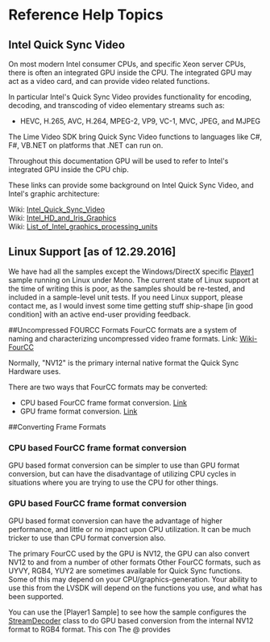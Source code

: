[StreamTranscoder]: xref:LimeVideoSDK.QuickSync.StreamTranscoder
[StreamDecoder]: xref:LimeVideoSDK.QuickSync.StreamDecoder  
[LowLevelEncoderCSharp]: LimeVideoSDK.QuickSync.LowLevelEncoderCSharp
[mfxVideoParam]: xref:LimeVideoSDK.QuickSyncTypes.mfxVideoParam
[Player1]: xref:samples
[Intel_Quick_Sync_Video]: https://en.wikipedia.org/wiki/Intel_Quick_Sync_Video
[Intel_HD_and_Iris_Graphics]: https://en.wikipedia.org/wiki/Intel_HD_and_Iris_Graphics
[List_of_Intel_graphics_processing_units]: https://en.wikipedia.org/wiki/List_of_Intel_graphics_processing_units





# Reference Help Topics

## Intel Quick Sync Video
On most modern Intel consumer CPUs, and specific Xeon server CPUs, there is often an integrated GPU inside the CPU. The integrated GPU may act as a video card, and can provide video related functions.

In particular Intel's Quick Sync Video provides functionality for encoding, decoding, and transcoding of video elementary streams such as: 
- HEVC, H.265, AVC, H.264, MPEG-2, VP9, VC-1, MVC, JPEG, and MJPEG

The Lime Video SDK bring Quick Sync Video functions to languages like C#, F#, VB.NET on platforms that .NET can run on.

Throughout this documentation GPU will be used to refer to Intel's integrated GPU inside the CPU chip.

These links can provide some background on Intel Quick Sync Video, and Intel's graphic architecture:

Wiki: [Intel_Quick_Sync_Video]  
Wiki: [Intel_HD_and_Iris_Graphics]  
Wiki: [List_of_Intel_graphics_processing_units]  


## Linux Support [as of 12.29.2016]
We have had all the samples except the Windows/DirectX specific [Player1] sample running on Linux under Mono. The current state of Linux support at the time of writing this is poor, as the samples should be re-tested, and included in a sample-level unit tests.
If you need Linux support, please contact me, as I would invest some time getting stuff ship-shape [in good condition] with an active end-user providing feedback. 




##Uncompressed FOURCC Formats 
FourCC formats are a system of naming and characterizing uncompressed video frame formats. Link: [Wiki-FourCC](https://en.wikipedia.org/wiki/FourCC)

Normally, "NV12" is the primary internal native format the Quick Sync Hardware uses.

There are two ways that FourCC formats may be converted:
- CPU based FourCC frame format conversion. [Link](#fourcc.conversion.cpu)
- GPU frame format conversion. [Link](#fourcc.conversion.gpu)





##Converting Frame Formats

<a name="fourcc.conversion.cpu"></a>
### CPU based FourCC frame format conversion
GPU based format conversion can be simpler to use than GPU format conversion, but can have the disadvantage of utilizing CPU cycles in situations where you are trying to use the CPU for other things.


<a name="fourcc.conversion.gpu"></a>
### GPU based FourCC frame format conversion
GPU based format conversion can have the advantage of higher performance, and little or no impact upon CPU utilization. It can be much tricker to use than CPU format conversion also.

The primary FourCC used by the GPU is NV12, the GPU can also convert NV12 to and from a number of other formats
Other FourCC formats, such as UYVY, RGB4, YUY2 are sometimes available for Quick Sync functions. Some of this may depend on your CPU/graphics-generation. Your ability to use this from the LVSDK will depend on the functions you use, and what has been supported.

You can use the [Player1 Sample] to see how the sample configures the [StreamDecoder] class to do GPU based conversion from the internal NV12 format to RGB4 format. This con
The @ provides 


<a name="imsdk"></a>




